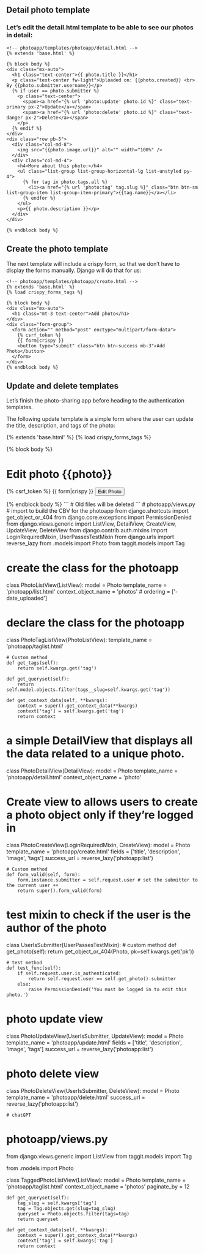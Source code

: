 ## Detail photo template
### Let’s edit the detail.html template to be able to see our photos in detail:
```
<!-- photoapp/templates/photoapp/detail.html -->
{% extends 'base.html' %} 

{% block body %}
<div class="mx-auto">
  <h1 class="text-center">{{ photo.title }}</h1>
  <p class="text-center fw-light">Uploaded on: {{photo.created}} <br> By {{photo.submitter.username}}</p>
  {% if user == photo.submitter %}
    <p class="text-center">
      <span><a href="{% url 'photo:update' photo.id %}" class="text-primary px-2">Update</a></span>
      <span><a href="{% url 'photo:delete' photo.id %}" class="text-danger px-2">Delete</a></span>
    </p>
  {% endif %}
</div>
<div class="row pb-5">
  <div class="col-md-8">
    <img src="{{photo.image.url}}" alt="" width="100%" />
  </div>
  <div class="col-md-4">
    <h4>More about this photo:</h4>
    <ul class="list-group list-group-horizontal-lg list-unstyled py-4">
      {% for tag in photo.tags.all %}
        <li><a href="{% url 'photo:tag' tag.slug %}" class="btn btn-sm list-group-item list-group-item-primary">{{tag.name}}</a></li>
      {% endfor %}
    </ul>
    <p>{{ photo.description }}</p>
  </div>
</div>

{% endblock body %}
```
## Create the photo template

The next template will include a crispy form, so that we don’t have to display the forms manually. Django will do that for us:
```
<!-- photoapp/templates/photoapp/create.html -->
{% extends 'base.html' %}
{% load crispy_forms_tags %}

{% block body %}
<div class="mx-auto">
  <h1 class="mt-3 text-center">Add photo</h1>
</div>
<div class="form-group">
  <form action="" method="post" enctype="multipart/form-data">
    {% csrf_token %}
    {{ form|crispy }}
    <button type="submit" class="btn btn-success mb-3">Add Photo</button>
  </form>
</div>
{% endblock body %}
```

## Update and delete templates
Let’s finish the photo-sharing app before heading to the authentication templates.

The following update template is a simple form where the user can update the title, description, and tags of the photo:

<!-- photoapp/templates/photoapp/update.html -->
{% extends 'base.html' %}
{% load crispy_forms_tags %}

{% block body %}
<div class="mx-auto">
  <h1 class="mt-3 text-center">Edit photo {{photo}}</h1>
</div>
<div class="form-group">
  <form action="" method="post" enctype="multipart/form-data">
    {% csrf_token %}
    {{ form|crispy }}
    <button type="submit" class="btn btn-success mb-3">Edit Photo</button>
  </form>
</div>
{% endblock body %}
```
# Old files will be deleted
```
# photoapp/views.py
# import to build the CBV for the photoapp
from django.shortcuts import get_object_or_404
from django.core.exceptions import PermissionDenied
from django.views.generic import ListView, DetailView, CreateView, UpdateView, DeleteView
from django.contrib.auth.mixins import LoginRequiredMixin, UserPassesTestMixin
from django.urls import reverse_lazy
from .models import Photo
from taggit.models import Tag

# create the class for the photoapp
class PhotoListView(ListView):
    model = Photo
    template_name = 'photoapp/list.html'
    context_object_name = 'photos'
    # ordering = ['-date_uploaded']

# declare the class for the photoapp
class PhotoTagListView(PhotoListView):
    template_name = 'photoapp/taglist.html'

    # Custom method
    def get_tags(self):
        return self.kwargs.get('tag')
    
    def get_queryset(self):
        return self.model.objects.filter(tags__slug=self.kwargs.get('tag'))
    
    def get_context_data(self, **kwargs):
        context = super().get_context_data(**kwargs)
        context['tag'] = self.kwargs.get('tag')
        return context
    
#  a simple DetailView that displays all the data related to a unique photo.
class PhotoDetailView(DetailView):
    model = Photo
    template_name = 'photoapp/detail.html'
    context_object_name = 'photo'

# Create view to allows users to create a photo object only if they’re logged in
class PhotoCreateView(LoginRequiredMixin, CreateView):
    model = Photo
    template_name = 'photoapp/create.html'
    fields = ['title', 'description', 'image', 'tags']
    success_url = reverse_lazy('photoapp:list')
    
    # Custom method
    def form_valid(self, form):
        form.instance.submitter = self.request.user # set the submitter to the current user ++
        return super().form_valid(form)

# test mixin to check if the user is the author of the photo
class UserIsSubmitter(UserPassesTestMixin):
    # custom method
    def get_photo(self):
        return get_object_or_404(Photo, pk=self.kwargs.get('pk'))
    
    # test method
    def test_func(self):
        if self.request.user.is_authenticated:
            return self.request.user == self.get_photo().submitter
        else:
            raise PermissionDenied('You must be logged in to edit this photo.')

# photo update view
class PhotoUpdateView(UserIsSubmitter, UpdateView):
    model = Photo
    template_name = 'photoapp/update.html'
    fields = ['title', 'description', 'image', 'tags']
    success_url = reverse_lazy('photoapp:list')

# photo delete view
class PhotoDeleteView(UserIsSubmitter, DeleteView):
    model = Photo
    template_name = 'photoapp/delete.html'
    success_url = reverse_lazy('photoapp:list')
```
# chatGPT
```
# photoapp/views.py

from django.views.generic import ListView
from taggit.models import Tag

from .models import Photo


class TaggedPhotoListView(ListView):
    model = Photo
    template_name = 'photoapp/taglist.html'
    context_object_name = 'photos'
    paginate_by = 12

    def get_queryset(self):
        tag_slug = self.kwargs['tag']
        tag = Tag.objects.get(slug=tag_slug)
        queryset = Photo.objects.filter(tags=tag)
        return queryset

    def get_context_data(self, **kwargs):
        context = super().get_context_data(**kwargs)
        context['tag'] = self.kwargs['tag']
        return context
```